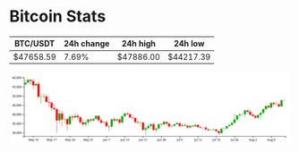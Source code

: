 # Bitcoin Stats

BTC/USDT|24h change|24h high|24h low|
|---|---|---|---|
|$47658.59|7.69%|$47886.00|$44217.39|

<img src="./chart.svg">
